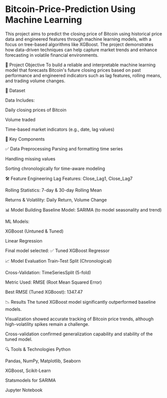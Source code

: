 # Bitcoin-Price-Prediction Using Machine Learning

This project aims to predict the closing price of Bitcoin using historical price data and engineered features through machine learning models, with a focus on tree-based algorithms like XGBoost. The project demonstrates how data-driven techniques can help capture market trends and enhance forecasting in volatile financial environments.

🧠 Project Objective
To build a reliable and interpretable machine learning model that forecasts Bitcoin's future closing prices based on past performance and engineered indicators such as lag features, rolling means, and trading volume changes.

📂 Dataset

Data Includes:

Daily closing prices of Bitcoin

Volume traded

Time-based market indicators (e.g., date, lag values)

🔧 Key Components

✅ Data Preprocessing
Parsing and formatting time series

Handling missing values

Sorting chronologically for time-aware modeling

🛠️ Feature Engineering
Lag Features: Close_Lag1, Close_Lag7

Rolling Statistics: 7-day & 30-day Rolling Mean

Returns & Volatility: Daily Return, Volume Change

📊 Model Building
Baseline Model: SARIMA (to model seasonality and trend)

ML Models:

XGBoost (Untuned & Tuned)

Linear Regression

Final model selected: ✅ Tuned XGBoost Regressor

📈 Model Evaluation
Train-Test Split (Chronological)

Cross-Validation: TimeSeriesSplit (5-fold)

Metric Used: RMSE (Root Mean Squared Error)

Best RMSE (Tuned XGBoost): 1347.47

📉 Results
The tuned XGBoost model significantly outperformed baseline models.

Visualization showed accurate tracking of Bitcoin price trends, although high-volatility spikes remain a challenge.

Cross-validation confirmed generalization capability and stability of the tuned model.


🔍 Tools & Technologies
Python

Pandas, NumPy, Matplotlib, Seaborn

XGBoost, Scikit-Learn

Statsmodels for SARIMA

Jupyter Notebook
